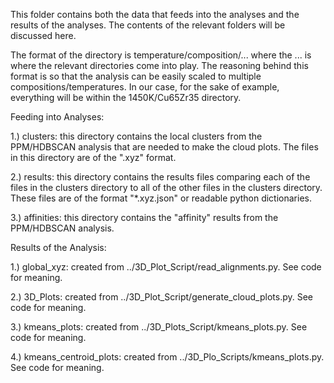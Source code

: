 This folder contains both the data that feeds into the analyses and the results of the analyses. The contents of the relevant folders will be discussed here.

The format of the directory is temperature/composition/... where the ... is where the relevant directories come into play. The reasoning behind this format is so that the analysis can be easily scaled to multiple compositions/temperatures. In our case, for the sake of example, everything will be within the 1450K/Cu65Zr35 directory.

Feeding into Analyses:

1.) clusters: this directory contains the local clusters from the PPM/HDBSCAN analysis that are needed to make the cloud plots. The files in this directory are of the ".xyz" format.

2.) results: this directory contains the results files comparing each of the files in the clusters directory to all of the other files in the clusters directory. These files are of the format "*.xyz.json" or readable python dictionaries.

3.) affinities: this directory contains the "affinity" results from the PPM/HDBSCAN analysis.

Results of the Analysis:

1.) global_xyz: created from ../3D_Plot_Script/read_alignments.py. See code for meaning.

2.) 3D_Plots: created from ../3D_Plot_Script/generate_cloud_plots.py. See code for meaning.

3.) kmeans_plots: created from ../3D_Plots_Script/kmeans_plots.py. See code for meaning.

4.) kmeans_centroid_plots: created from ../3D_Plo_Scripts/kmeans_plots.py. See code for meaning.